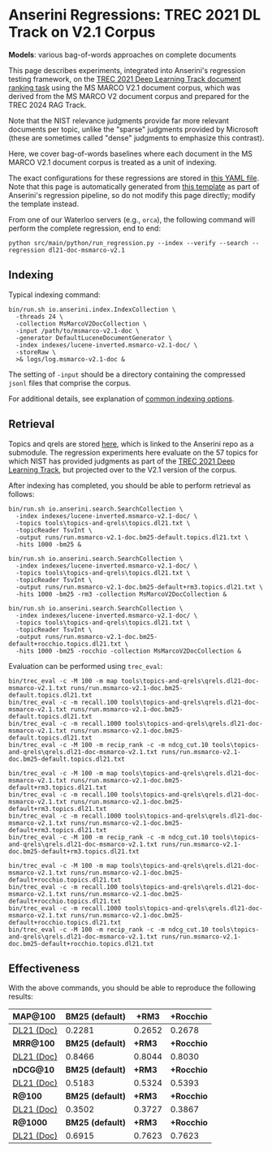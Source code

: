# Anserini Regressions: TREC 2021 DL Track on V2.1 Corpus

**Models**: various bag-of-words approaches on complete documents

This page describes experiments, integrated into Anserini's regression testing framework, on the [TREC 2021 Deep Learning Track document ranking task](https://trec.nist.gov/data/deep2021.html) using the MS MARCO V2.1 document corpus, which was derived from the MS MARCO V2 document corpus and prepared for the TREC 2024 RAG Track.

Note that the NIST relevance judgments provide far more relevant documents per topic, unlike the "sparse" judgments provided by Microsoft (these are sometimes called "dense" judgments to emphasize this contrast).

Here, we cover bag-of-words baselines where each document in the MS MARCO V2.1 document corpus is treated as a unit of indexing.

The exact configurations for these regressions are stored in [this YAML file](../../src/main/resources/regression/dl21-doc-msmarco-v2.1.yaml).
Note that this page is automatically generated from [this template](../../src/main/resources/docgen/templates/dl21-doc-msmarco-v2.1.template) as part of Anserini's regression pipeline, so do not modify this page directly; modify the template instead.

From one of our Waterloo servers (e.g., `orca`), the following command will perform the complete regression, end to end:

```
python src/main/python/run_regression.py --index --verify --search --regression dl21-doc-msmarco-v2.1
```

## Indexing

Typical indexing command:

```
bin/run.sh io.anserini.index.IndexCollection \
  -threads 24 \
  -collection MsMarcoV2DocCollection \
  -input /path/to/msmarco-v2.1-doc \
  -generator DefaultLuceneDocumentGenerator \
  -index indexes/lucene-inverted.msmarco-v2.1-doc/ \
  -storeRaw \
  >& logs/log.msmarco-v2.1-doc &
```

The setting of `-input` should be a directory containing the compressed `jsonl` files that comprise the corpus.

For additional details, see explanation of [common indexing options](../../docs/common-indexing-options.md).

## Retrieval

Topics and qrels are stored [here](https://github.com/castorini/anserini-tools/tree/master/topics-and-qrels), which is linked to the Anserini repo as a submodule.
The regression experiments here evaluate on the 57 topics for which NIST has provided judgments as part of the [TREC 2021 Deep Learning Track](https://trec.nist.gov/data/deep2021.html), but projected over to the V2.1 version of the corpus.

After indexing has completed, you should be able to perform retrieval as follows:

```
bin/run.sh io.anserini.search.SearchCollection \
  -index indexes/lucene-inverted.msmarco-v2.1-doc/ \
  -topics tools\topics-and-qrels\topics.dl21.txt \
  -topicReader TsvInt \
  -output runs/run.msmarco-v2.1-doc.bm25-default.topics.dl21.txt \
  -hits 1000 -bm25 &

bin/run.sh io.anserini.search.SearchCollection \
  -index indexes/lucene-inverted.msmarco-v2.1-doc/ \
  -topics tools\topics-and-qrels\topics.dl21.txt \
  -topicReader TsvInt \
  -output runs/run.msmarco-v2.1-doc.bm25-default+rm3.topics.dl21.txt \
  -hits 1000 -bm25 -rm3 -collection MsMarcoV2DocCollection &

bin/run.sh io.anserini.search.SearchCollection \
  -index indexes/lucene-inverted.msmarco-v2.1-doc/ \
  -topics tools\topics-and-qrels\topics.dl21.txt \
  -topicReader TsvInt \
  -output runs/run.msmarco-v2.1-doc.bm25-default+rocchio.topics.dl21.txt \
  -hits 1000 -bm25 -rocchio -collection MsMarcoV2DocCollection &
```

Evaluation can be performed using `trec_eval`:

```
bin/trec_eval -c -M 100 -m map tools\topics-and-qrels\qrels.dl21-doc-msmarco-v2.1.txt runs/run.msmarco-v2.1-doc.bm25-default.topics.dl21.txt
bin/trec_eval -c -m recall.100 tools\topics-and-qrels\qrels.dl21-doc-msmarco-v2.1.txt runs/run.msmarco-v2.1-doc.bm25-default.topics.dl21.txt
bin/trec_eval -c -m recall.1000 tools\topics-and-qrels\qrels.dl21-doc-msmarco-v2.1.txt runs/run.msmarco-v2.1-doc.bm25-default.topics.dl21.txt
bin/trec_eval -c -M 100 -m recip_rank -c -m ndcg_cut.10 tools\topics-and-qrels\qrels.dl21-doc-msmarco-v2.1.txt runs/run.msmarco-v2.1-doc.bm25-default.topics.dl21.txt

bin/trec_eval -c -M 100 -m map tools\topics-and-qrels\qrels.dl21-doc-msmarco-v2.1.txt runs/run.msmarco-v2.1-doc.bm25-default+rm3.topics.dl21.txt
bin/trec_eval -c -m recall.100 tools\topics-and-qrels\qrels.dl21-doc-msmarco-v2.1.txt runs/run.msmarco-v2.1-doc.bm25-default+rm3.topics.dl21.txt
bin/trec_eval -c -m recall.1000 tools\topics-and-qrels\qrels.dl21-doc-msmarco-v2.1.txt runs/run.msmarco-v2.1-doc.bm25-default+rm3.topics.dl21.txt
bin/trec_eval -c -M 100 -m recip_rank -c -m ndcg_cut.10 tools\topics-and-qrels\qrels.dl21-doc-msmarco-v2.1.txt runs/run.msmarco-v2.1-doc.bm25-default+rm3.topics.dl21.txt

bin/trec_eval -c -M 100 -m map tools\topics-and-qrels\qrels.dl21-doc-msmarco-v2.1.txt runs/run.msmarco-v2.1-doc.bm25-default+rocchio.topics.dl21.txt
bin/trec_eval -c -m recall.100 tools\topics-and-qrels\qrels.dl21-doc-msmarco-v2.1.txt runs/run.msmarco-v2.1-doc.bm25-default+rocchio.topics.dl21.txt
bin/trec_eval -c -m recall.1000 tools\topics-and-qrels\qrels.dl21-doc-msmarco-v2.1.txt runs/run.msmarco-v2.1-doc.bm25-default+rocchio.topics.dl21.txt
bin/trec_eval -c -M 100 -m recip_rank -c -m ndcg_cut.10 tools\topics-and-qrels\qrels.dl21-doc-msmarco-v2.1.txt runs/run.msmarco-v2.1-doc.bm25-default+rocchio.topics.dl21.txt
```

## Effectiveness

With the above commands, you should be able to reproduce the following results:

| **MAP@100**                                                                                                  | **BM25 (default)**| **+RM3**  | **+Rocchio**|
|:-------------------------------------------------------------------------------------------------------------|-----------|-----------|-----------|
| [DL21 (Doc)](https://microsoft.github.io/msmarco/TREC-Deep-Learning)                                         | 0.2281    | 0.2652    | 0.2678    |
| **MRR@100**                                                                                                  | **BM25 (default)**| **+RM3**  | **+Rocchio**|
| [DL21 (Doc)](https://microsoft.github.io/msmarco/TREC-Deep-Learning)                                         | 0.8466    | 0.8044    | 0.8030    |
| **nDCG@10**                                                                                                  | **BM25 (default)**| **+RM3**  | **+Rocchio**|
| [DL21 (Doc)](https://microsoft.github.io/msmarco/TREC-Deep-Learning)                                         | 0.5183    | 0.5324    | 0.5393    |
| **R@100**                                                                                                    | **BM25 (default)**| **+RM3**  | **+Rocchio**|
| [DL21 (Doc)](https://microsoft.github.io/msmarco/TREC-Deep-Learning)                                         | 0.3502    | 0.3727    | 0.3867    |
| **R@1000**                                                                                                   | **BM25 (default)**| **+RM3**  | **+Rocchio**|
| [DL21 (Doc)](https://microsoft.github.io/msmarco/TREC-Deep-Learning)                                         | 0.6915    | 0.7623    | 0.7623    |
